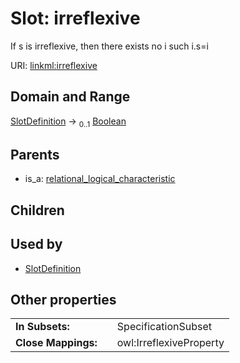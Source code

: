 
# Slot: irreflexive


If s is irreflexive, then there exists no i such i.s=i

URI: [linkml:irreflexive](https://w3id.org/linkml/irreflexive)


## Domain and Range

[SlotDefinition](SlotDefinition.md) &#8594;  <sub>0..1</sub> [Boolean](types/Boolean.md)

## Parents

 *  is_a: [relational_logical_characteristic](relational_logical_characteristic.md)

## Children


## Used by

 * [SlotDefinition](SlotDefinition.md)

## Other properties

|  |  |  |
| --- | --- | --- |
| **In Subsets:** | | SpecificationSubset |
| **Close Mappings:** | | owl:IrreflexiveProperty |

